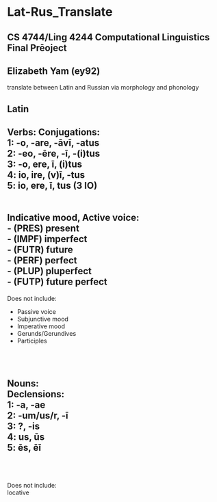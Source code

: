# Lat-Rus_Translate
## CS 4744/Ling 4244 Computational Linguistics Final Prēoject
## Elizabeth Yam (ey92)
translate between Latin and Russian via morphology and phonology

## Latin
**Verbs:**
Conjugations:<br>
1: -o, -are, -āvī, -atus<br>
2: -eo, -ēre, -ī, -(i)tus<br>
3: -o, ere, ī, (i)tus<br>
4: io, ire, (v)ī, -tus<br>
5: io, ere, ī, tus          (3 IO)<br>
<br><br>
Indicative mood, Active voice:<br>
    - (PRES) present<br>
    - (IMPF) imperfect<br>
    - (FUTR) future<br>
    - (PERF) perfect<br>
    - (PLUP) pluperfect<br>
    - (FUTP) future perfect<br>
---
Does not include:
- Passive voice
- Subjunctive mood
- Imperative mood
- Gerunds/Gerundives
- Participles

<br><br>
**Nouns:** <br>
Declensions:<br>
1: -a, -ae<br>
2: -um/us/r, -ī<br>
3: ?, -is<br>
4: us, ūs<br>
5: ēs, ēī<br>
<br><br>
---
Does not include:<br>
locative